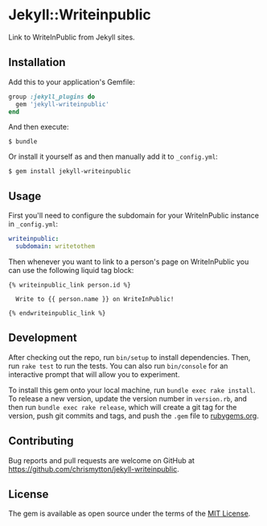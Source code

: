 # Jekyll::Writeinpublic

Link to WriteInPublic from Jekyll sites.

## Installation

Add this to your application's Gemfile:

```ruby
group :jekyll_plugins do
  gem 'jekyll-writeinpublic'
end
```

And then execute:

    $ bundle

Or install it yourself as and then manually add it to `_config.yml`:

    $ gem install jekyll-writeinpublic

## Usage

First you'll need to configure the subdomain for your WriteInPublic instance in `_config.yml`:

```yaml
writeinpublic:
  subdomain: writetothem
```

Then whenever you want to link to a person's page on WriteInPublic you can use the following liquid tag block:

```liquid
{% writeinpublic_link person.id %}

  Write to {{ person.name }} on WriteInPublic!

{% endwriteinpublic_link %}
```

## Development

After checking out the repo, run `bin/setup` to install dependencies. Then, run `rake test` to run the tests. You can also run `bin/console` for an interactive prompt that will allow you to experiment.

To install this gem onto your local machine, run `bundle exec rake install`. To release a new version, update the version number in `version.rb`, and then run `bundle exec rake release`, which will create a git tag for the version, push git commits and tags, and push the `.gem` file to [rubygems.org](https://rubygems.org).

## Contributing

Bug reports and pull requests are welcome on GitHub at https://github.com/chrismytton/jekyll-writeinpublic.

## License

The gem is available as open source under the terms of the [MIT License](http://opensource.org/licenses/MIT).
